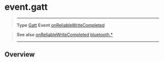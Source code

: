 # event.gatt

> --------------------- ------------------------------------------------------------------------------------------
> __Type__              [Gatt](/plugin/bluetooth/type/Gatt/index.md)
> __Event__             [onReliableWriteCompleted](/plugin/bluetooth/type/Gatt/event/onReliableWriteCompleted/index.md)


> __See also__          [onReliableWriteCompleted](/plugin/bluetooth/type/Gatt/event/onReliableWriteCompleted/index.md)
>						[bluetooth.*](/plugin/bluetooth/index.md)
> --------------------- ------------------------------------------------------------------------------------------

## Overview